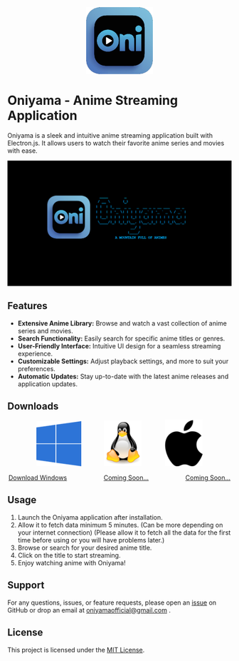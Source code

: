 <p align="center">
  <img src="https://github.com/Shuvadip-Ghosh/Oniyama/blob/master/logo.png?raw=true" alt="logo.png" />
</p>

# Oniyama - Anime Streaming Application

Oniyama is a sleek and intuitive anime streaming application built with Electron.js. It allows users to watch their favorite anime series and movies with ease.

![Oniyama Preview](preview.png)

## Features

- **Extensive Anime Library:** Browse and watch a vast collection of anime series and movies.
- **Search Functionality:** Easily search for specific anime titles or genres.
- **User-Friendly Interface:** Intuitive UI design for a seamless streaming experience.
- **Customizable Settings:** Adjust playback settings, and more to suit your preferences.
- **Automatic Updates:** Stay up-to-date with the latest anime releases and application updates.

## Downloads

<p align="center">
  <img src="https://github.com/Shuvadip-Ghosh/Oniyama/blob/master/windows-logo.png?raw=true" alt="win-logo.png" style="width:20%" />&nbsp;&nbsp;&nbsp;&nbsp;&nbsp;&nbsp;&nbsp;&nbsp;&nbsp;&nbsp;&nbsp;&nbsp;
  <img src="https://github.com/Shuvadip-Ghosh/Oniyama/blob/master/linux-logo.png?raw=true" alt="linux-logo.png" style="width:17%"/>&nbsp;&nbsp;&nbsp;&nbsp;&nbsp;&nbsp;&nbsp;&nbsp;&nbsp;&nbsp;&nbsp;&nbsp;
  <img src="https://github.com/Shuvadip-Ghosh/Oniyama/blob/master/apple-logo.png?raw=true" alt="apple-logo.png" style="width:17%"/>
</p>

<p align="center">
  <a href="https://github.com/Shuvadip-Ghosh/Oniyama/releases/latest/download/Oniyama-setup.exe">Download Windows</a>&nbsp;&nbsp;&nbsp;&nbsp;&nbsp;&nbsp;&nbsp;&nbsp;&nbsp;&nbsp;&nbsp;&nbsp;&nbsp;&nbsp;&nbsp;&nbsp;&nbsp;&nbsp;&nbsp;&nbsp;
  <a href="javascript:void(0)">Coming Soon...</a>&nbsp;&nbsp;&nbsp;&nbsp;&nbsp;&nbsp;&nbsp;&nbsp;&nbsp;&nbsp;&nbsp;&nbsp;&nbsp;&nbsp;&nbsp;&nbsp;&nbsp;&nbsp;&nbsp;&nbsp;
  <a href="javascript:void(0)">Coming Soon...</a>
</p>



## Usage

1. Launch the Oniyama application after installation.
2. Allow it to fetch data minimum 5 minutes. (Can be more depending on your internet connection) (Please allow it to fetch all the data for the first time before using or you will have problems later.)
3. Browse or search for your desired anime title.
4. Click on the title to start streaming.
5. Enjoy watching anime with Oniyama!

## Support

For any questions, issues, or feature requests, please open an [issue](https://github.com/Shuvadip-Ghosh/oniyama/issues) on GitHub or drop an email at oniyamaofficial@gmail.com .

## License

This project is licensed under the [MIT License](LICENSE).
